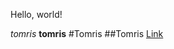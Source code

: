 Hello, world!

*tomris*
**tomris**
#Tomris
##Tomris
[Link](https://ucsd-cse15l-s23.github.io/week/week1/#week-1-lab-report)
